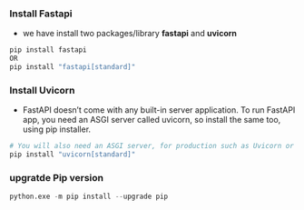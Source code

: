 ### Install Fastapi
* we have install two packages/library **fastapi** and **uvicorn**
```python
pip install fastapi
OR
pip install "fastapi[standard]"
```

### Install Uvicorn
* FastAPI doesn’t come with any built-in server application. To run FastAPI app, you need an ASGI server called uvicorn, so install the same too, using pip installer. 
```python
# You will also need an ASGI server, for production such as Uvicorn or Hypercorn.
pip install "uvicorn[standard]"
```

### upgratde Pip version
```python
python.exe -m pip install --upgrade pip
```